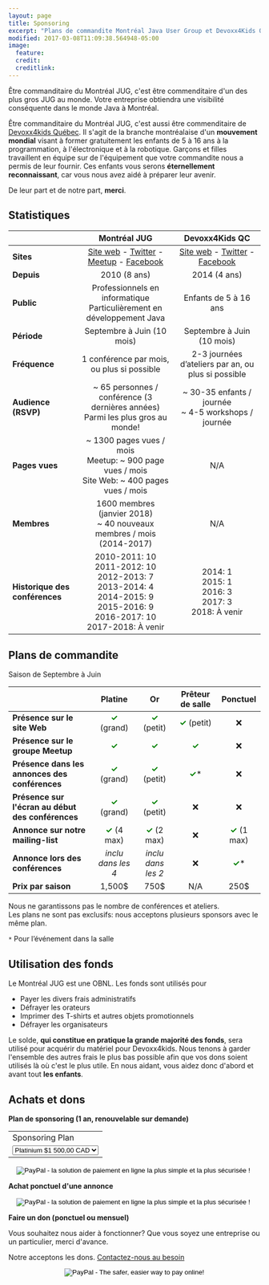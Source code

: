 ```yaml
---
layout: page
title: Sponsoring
excerpt: "Plans de commandite Montréal Java User Group et Devoxx4Kids Québec"
modified: 2017-03-08T11:09:38.564948-05:00
image:
  feature:
  credit:
  creditlink:
---
```


Être commanditaire du Montréal JUG, c'est être commenditaire d'un des plus gros JUG au monde. Votre entreprise obtiendra 
une visibilité conséquente dans le monde Java à Montréal.

Être commanditaire du Montréal JUG, c'est aussi être commenditaire de <a href="http://www.devoxx4kids.org/quebec/" target="_blank">Devoxx4kids Québec</a>. Il 
s'agit de la branche montréalaise d'un **mouvement mondial** visant à former gratuitement les enfants de 5 à 16 ans à la programmation, à l'électronique et à la 
robotique. Garçons et filles travaillent en équipe sur de l'équipement que votre commandite nous a permis de leur fournir. Ces 
enfants vous serons **éternellement reconnaissant**, car vous nous avez aidé à préparer leur avenir.

De leur part et de notre part, **merci**.

## Statistiques

|  | __Montréal JUG__ | __Devoxx4Kids QC__ |
|--------------------------------|:------------------------------------------------------------------------------------------------------------------------------------------------------------------------------------------------------------:|:---------------------------------------------------------------------------------------------------------------------------------------------:|
| __Sites__ | [Site web](http://montreal-jug.org) - [Twitter](https://twitter.com/montrealjug) - [Meetup](https://www.meetup.com/montreal-jug) - [Facebook](https://facebook.com/Montreal-Java-User-Group-145299602245793) | [Site web](http://www.devoxx4kids.org/quebec) - [Twitter](https://twitter.com/devoxx4kidsqc) - [Facebook](https://facebook.com/Devoxx4KidsQC) |
| __Depuis__ | 2010 (8 ans) | 2014 (4 ans) |
| __Public__ | Professionnels en informatique<br>Particulièrement en développement Java | Enfants de 5 à 16 ans |
| __Période__ | Septembre à Juin (10 mois) | Septembre à Juin (10 mois) |
| __Fréquence__ | 1 conférence par mois, ou plus si possible | 2-3 journées d’ateliers par an, ou plus si possible |
| __Audience (RSVP)__ | ~ 65 personnes / conférence (3 dernières années)<br>Parmi les plus gros au monde! | ~ 30-35 enfants / journée<br> ~ 4-5 workshops / journée |
| __Pages vues__ | ~ 1300 pages vues / mois<br>Meetup: ~ 900 page vues / mois<br>Site Web: ~ 400 pages vues / mois | N/A |
| __Membres__ | 1600 membres (janvier 2018)<br>~ 40 nouveaux membres / mois (2014-2017) | N/A |
| __Historique des conférences__ | 2010-2011: 10<br>2011-2012: 10<br>2012-2013: 7<br> 2013-2014: 4<br>2014-2015: 9<br>2015-2016: 9<br>2016-2017: 10<br>2017-2018: À venir | 2014: 1<br>2015: 1<br>2016: 3<br>2017: 3<br>2018: À venir  |

## Plans de commandite

Saison de Septembre à Juin

|  | __Platine__ | __Or__ | __Prêteur de salle__ | __Ponctuel__ |
|---|:-----------:|:------:|:--------------------:|:------------:|
| __Présence sur le site Web__ | <span style="color:green">__✓__</span> (grand) | <span style="color:green">__✓__</span> (petit) | <span style="color:green">__✓__</span> (petit) | ❌ |
| __Présence sur le groupe Meetup__ | <span style="color:green">__✓__</span> | <span style="color:green">__✓__</span> | <span style="color:green">__✓__</span> | ❌ |
| __Présence dans les annonces des conférences__ | <span style="color:green">__✓__</span> (grand) | <span style="color:green">__✓__</span> (petit) | <span style="color:green">__✓__</span>* | ❌ |
| __Présence sur l'écran au début des conférences__ | <span style="color:green">__✓__</span> (grand) | <span style="color:green">__✓__</span> (petit) | ❌ | ❌ |
| __Annonce sur notre mailing-list__ | <span style="color:green">__✓__</span> (4 max) | <span style="color:green">__✓__</span> (2 max) | ❌ | <span style="color:green">__✓__</span> (1 max) |
| __Annonce lors des conférences__ | _inclu dans les 4_ | _inclu dans les 2_ | ❌ | <span style="color:green">__✓__</span>* |
| __Prix par saison__ | 1,500$ | 750$ | N/A | 250$ |

Nous ne garantissons pas le nombre de conférences et ateliers.
<br>Les plans ne sont pas exclusifs: nous acceptons plusieurs sponsors avec le même plan.

`*` Pour l’événement dans la salle

## Utilisation des fonds

Le Montréal JUG est une OBNL. Les fonds sont utilisés pour
* Payer les divers frais administratifs
* Défrayer les orateurs
* Imprimer des T-shirts et autres objets promotionnels
* Défrayer les organisateurs

Le solde, **qui constitue en pratique la grande majorité des fonds**, sera utilisé pour acquérir du matériel pour 
Devoxx4kids. Nous tenons à garder l'ensemble des autres frais le plus bas possible afin que vos dons soient utilisés là 
où c'est le plus utile. En nous aidant, vous aidez donc d'abord et avant tout **les enfants**.

## Achats et dons

__Plan de sponsoring (1 an, renouvelable sur demande)__

<div style="text-align:center;">

<form action="https://www.paypal.com/cgi-bin/webscr" method="post" target="_top">
<input type="hidden" name="cmd" value="_s-xclick">
<input type="hidden" name="hosted_button_id" value="3N4FDQ8Y4U5V6">
<table>
<tr><td><input type="hidden" name="on0" value="Sponsoring Plan">Sponsoring Plan</td></tr><tr><td><select name="os0">
	<option value="Platinium">Platinium $1 500,00 CAD</option>
	<option value="Gold">Gold $750,00 CAD</option>
</select> </td></tr>
</table>
<input type="hidden" name="currency_code" value="CAD">
<input type="image" src="https://www.paypalobjects.com/fr_CA/i/btn/btn_paynowCC_LG.gif" border="0" name="submit" alt="PayPal - la solution de paiement en ligne la plus simple et la plus sécurisée !">
<img alt="" border="0" src="https://www.paypalobjects.com/fr_CA/i/scr/pixel.gif" width="1" height="1">
</form>

</div>

__Achat ponctuel d'une annonce__

<div style="text-align:center;">
<form action="https://www.paypal.com/cgi-bin/webscr" method="post" target="_top">
<input type="hidden" name="cmd" value="_s-xclick">
<input type="hidden" name="hosted_button_id" value="SFUBPZKW7B686">
<input type="image" src="https://www.paypalobjects.com/fr_CA/i/btn/btn_buynowCC_LG.gif" border="0" name="submit" alt="PayPal - la solution de paiement en ligne la plus simple et la plus sécurisée !">
<img alt="" border="0" src="https://www.paypalobjects.com/fr_CA/i/scr/pixel.gif" width="1" height="1"></form>
</div>

__Faire un don (ponctuel ou mensuel)__

Vous souhaitez nous aider à fonctionner? Que vous soyez une entreprise ou un particulier, merci d'avance.

Notre acceptons les dons. <a href="mailto:{{site.owner.email}}">Contactez-nous au besoin</a>

<div style="text-align:center;">
<form action="https://www.paypal.com/cgi-bin/webscr" method="post" target="_top"><input type="hidden" name="cmd" value="_s-xclick"><input type="hidden" name="hosted_button_id" value="9SF24MCFQSW54"><input type="image" src="https://www.paypalobjects.com/en_US/i/btn/btn_donateCC_LG.gif" border="0" name="submit" alt="PayPal - The safer, easier way to pay online!"><img alt="" border="0" src="https://www.paypalobjects.com/fr_CA/i/scr/pixel.gif" width="1" height="1"></form>
</div>
